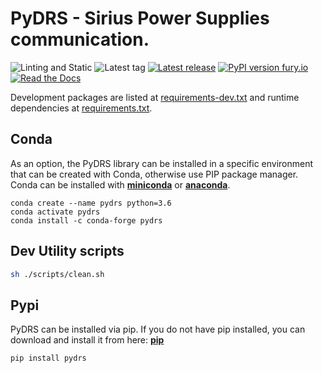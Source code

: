 # PyDRS - Sirius Power Supplies communication.

![Linting and Static](https://github.com/lnls-sirius/pydrs/actions/workflows/lint.yml/badge.svg)
![Latest tag](https://img.shields.io/github/tag/lnls-sirius/pydrs.svg?style=flat)
[![Latest release](https://img.shields.io/github/release/lnls-sirius/pydrs.svg?style=flat)](https://github.com/lnls-sirius/pydrs/releases)
[![PyPI version fury.io](https://badge.fury.io/py/pydrs.svg)](https://pypi.python.org/pypi/pydrs/)
[![Read the Docs](https://readthedocs.org/projects/spack/badge/?version=latest)](https://lnls-sirius.github.io/pydrs/)

Development packages are listed at [requirements-dev.txt](requirements-dev.txt) and runtime dependencies at [requirements.txt](requirements.txt).

## Conda

As an option, the PyDRS library can be installed in a specific environment that can be created with Conda, otherwise use PIP package manager.
Conda can be installed with [**miniconda**](https://docs.conda.io/en/latest/miniconda.html#miniconda) or [**anaconda**](https://conda.io/projects/conda/en/latest/user-guide/install/index.html).

```command
conda create --name pydrs python=3.6
conda activate pydrs
conda install -c conda-forge pydrs
```

## Dev Utility scripts

```sh
sh ./scripts/clean.sh
```
## Pypi

PyDRS can be installed via pip.
If you do not have pip installed, you can download and install it from here: [**pip**](https://pypi.org/project/pip/)
```command
pip install pydrs
``` 
